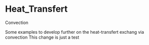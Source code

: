 # Heat_Transfert
Convection

Some examples to develop further on the heat-transfert exchang via convection
This change is just a test

